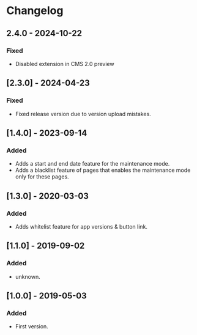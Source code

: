 # Changelog

## 2.4.0 - 2024-10-22
### Fixed
- Disabled extension in CMS 2.0 preview

## [2.3.0] - 2024-04-23
### Fixed
- Fixed release version due to version upload mistakes.

## [1.4.0] - 2023-09-14
### Added
- Adds a start and end date feature for the maintenance mode.
- Adds a blacklist feature of pages that enables the maintenance mode only for these pages.

## [1.3.0] - 2020-03-03
### Added
- Adds whitelist feature for app versions & button link.

## [1.1.0] - 2019-09-02
### Added
- unknown.

## [1.0.0] - 2019-05-03
### Added
- First version.
